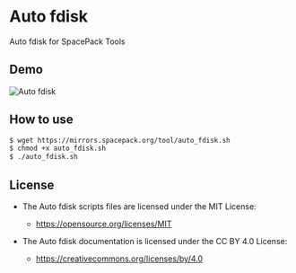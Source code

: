 # Auto fdisk
Auto fdisk for SpacePack Tools

## Demo

![Auto fdisk](http://p1.bqimg.com/567571/d52da1143d8b4da8.png) 

## How to use

```bash
$ wget https://mirrors.spacepack.org/tool/auto_fdisk.sh
$ chmod +x auto_fdisk.sh
$ ./auto_fdisk.sh
```

## License

- The Auto fdisk scripts files are licensed under the  MIT License:
  - https://opensource.org/licenses/MIT

- The Auto fdisk documentation is licensed under the CC BY 4.0 License:
  - https://creativecommons.org/licenses/by/4.0